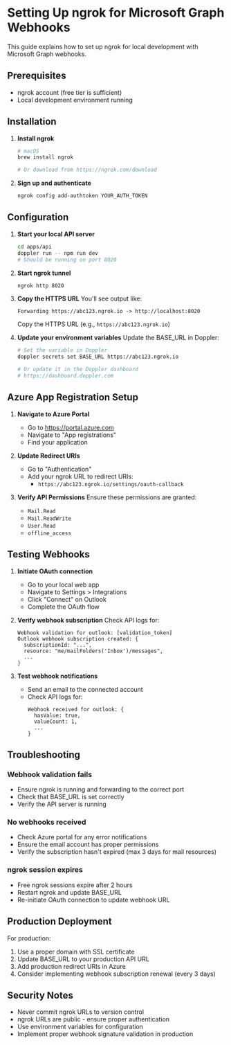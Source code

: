# Setting Up ngrok for Microsoft Graph Webhooks

This guide explains how to set up ngrok for local development with Microsoft Graph webhooks.

## Prerequisites

- ngrok account (free tier is sufficient)
- Local development environment running

## Installation

1. **Install ngrok**
   ```bash
   # macOS
   brew install ngrok
   
   # Or download from https://ngrok.com/download
   ```

2. **Sign up and authenticate**
   ```bash
   ngrok config add-authtoken YOUR_AUTH_TOKEN
   ```

## Configuration

1. **Start your local API server**
   ```bash
   cd apps/api
   doppler run -- npm run dev
   # Should be running on port 8020
   ```

2. **Start ngrok tunnel**
   ```bash
   ngrok http 8020
   ```

3. **Copy the HTTPS URL**
   You'll see output like:
   ```
   Forwarding https://abc123.ngrok.io -> http://localhost:8020
   ```
   
   Copy the HTTPS URL (e.g., `https://abc123.ngrok.io`)

4. **Update your environment variables**
   Update the BASE_URL in Doppler:
   ```bash
   # Set the variable in Doppler
   doppler secrets set BASE_URL https://abc123.ngrok.io
   
   # Or update it in the Doppler dashboard
   # https://dashboard.doppler.com
   ```

## Azure App Registration Setup

1. **Navigate to Azure Portal**
   - Go to https://portal.azure.com
   - Navigate to "App registrations"
   - Find your application

2. **Update Redirect URIs**
   - Go to "Authentication"
   - Add your ngrok URL to redirect URIs:
     - `https://abc123.ngrok.io/settings/oauth-callback`

3. **Verify API Permissions**
   Ensure these permissions are granted:
   - `Mail.Read`
   - `Mail.ReadWrite`
   - `User.Read`
   - `offline_access`

## Testing Webhooks

1. **Initiate OAuth connection**
   - Go to your local web app
   - Navigate to Settings > Integrations
   - Click "Connect" on Outlook
   - Complete the OAuth flow

2. **Verify webhook subscription**
   Check API logs for:
   ```
   Webhook validation for outlook: [validation_token]
   Outlook webhook subscription created: {
     subscriptionId: "...",
     resource: "me/mailFolders('Inbox')/messages",
     ...
   }
   ```

3. **Test webhook notifications**
   - Send an email to the connected account
   - Check API logs for:
     ```
     Webhook received for outlook: {
       hasValue: true,
       valueCount: 1,
       ...
     }
     ```

## Troubleshooting

### Webhook validation fails
- Ensure ngrok is running and forwarding to the correct port
- Check that BASE_URL is set correctly
- Verify the API server is running

### No webhooks received
- Check Azure portal for any error notifications
- Ensure the email account has proper permissions
- Verify the subscription hasn't expired (max 3 days for mail resources)

### ngrok session expires
- Free ngrok sessions expire after 2 hours
- Restart ngrok and update BASE_URL
- Re-initiate OAuth connection to update webhook URL

## Production Deployment

For production:
1. Use a proper domain with SSL certificate
2. Update BASE_URL to your production API URL
3. Add production redirect URIs in Azure
4. Consider implementing webhook subscription renewal (every 3 days)

## Security Notes

- Never commit ngrok URLs to version control
- ngrok URLs are public - ensure proper authentication
- Use environment variables for configuration
- Implement proper webhook signature validation in production